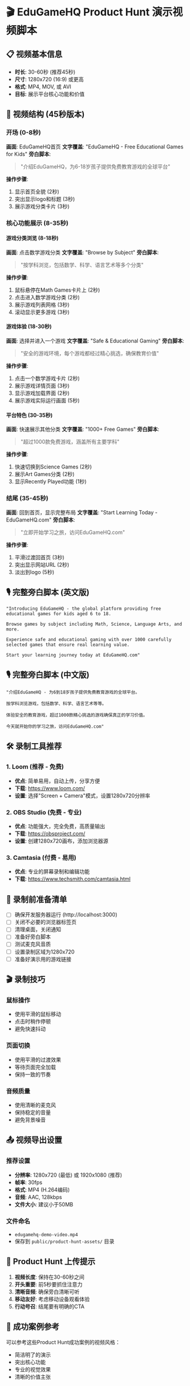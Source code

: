 # 🎬 EduGameHQ Product Hunt 演示视频脚本

## 📋 视频基本信息
- **时长**: 30-60秒 (推荐45秒)
- **尺寸**: 1280x720 (16:9) 或更高
- **格式**: MP4, MOV, 或 AVI
- **目标**: 展示平台核心功能和价值

## 🎯 视频结构 (45秒版本)

### 开场 (0-8秒)
**画面**: EduGameHQ首页
**文字覆盖**: "EduGameHQ - Free Educational Games for Kids"
**旁白脚本**: 
> "介绍EduGameHQ，为6-18岁孩子提供免费教育游戏的全球平台"

**操作步骤**:
1. 显示首页全貌 (2秒)
2. 突出显示logo和标题 (3秒)
3. 展示游戏分类卡片 (3秒)

### 核心功能展示 (8-35秒)

#### 游戏分类浏览 (8-18秒)
**画面**: 点击数学游戏分类
**文字覆盖**: "Browse by Subject"
**旁白脚本**:
> "按学科浏览，包括数学、科学、语言艺术等多个分类"

**操作步骤**:
1. 鼠标悬停在Math Games卡片上 (2秒)
2. 点击进入数学游戏分类 (2秒)
3. 展示游戏列表网格 (3秒)
4. 滚动显示更多游戏 (3秒)

#### 游戏体验 (18-30秒)
**画面**: 选择并进入一个游戏
**文字覆盖**: "Safe & Educational Gaming"
**旁白脚本**:
> "安全的游戏环境，每个游戏都经过精心挑选，确保教育价值"

**操作步骤**:
1. 点击一个数学游戏卡片 (2秒)
2. 展示游戏详情页面 (3秒)
3. 显示游戏加载界面 (2秒)
4. 展示游戏实际运行画面 (5秒)

#### 平台特色 (30-35秒)
**画面**: 快速展示其他分类
**文字覆盖**: "1000+ Free Games"
**旁白脚本**:
> "超过1000款免费游戏，涵盖所有主要学科"

**操作步骤**:
1. 快速切换到Science Games (2秒)
2. 展示Art Games分类 (2秒)
3. 显示Recently Played功能 (1秒)

### 结尾 (35-45秒)
**画面**: 回到首页，显示完整布局
**文字覆盖**: "Start Learning Today - EduGameHQ.com"
**旁白脚本**:
> "立即开始学习之旅，访问EduGameHQ.com"

**操作步骤**:
1. 平滑过渡回首页 (3秒)
2. 突出显示网站URL (2秒)
3. 淡出到logo (5秒)

## 🎙️ 完整旁白脚本 (英文版)

```
"Introducing EduGameHQ - the global platform providing free educational games for kids aged 6 to 18.

Browse games by subject including Math, Science, Language Arts, and more. 

Experience safe and educational gaming with over 1000 carefully selected games that ensure real learning value.

Start your learning journey today at EduGameHQ.com"
```

## 🎙️ 完整旁白脚本 (中文版)

```
"介绍EduGameHQ - 为6到18岁孩子提供免费教育游戏的全球平台。

按学科浏览游戏，包括数学、科学、语言艺术等等。

体验安全的教育游戏，超过1000款精心挑选的游戏确保真正的学习价值。

今天就开始你的学习之旅，访问EduGameHQ.com"
```

## 🛠️ 录制工具推荐

### 1. Loom (推荐 - 免费)
- **优点**: 简单易用，自动上传，分享方便
- **下载**: https://www.loom.com/
- **设置**: 选择"Screen + Camera"模式，设置1280x720分辨率

### 2. OBS Studio (免费 - 专业)
- **优点**: 功能强大，完全免费，高质量输出
- **下载**: https://obsproject.com/
- **设置**: 创建1280x720画布，添加浏览器源

### 3. Camtasia (付费 - 易用)
- **优点**: 专业的屏幕录制和编辑功能
- **下载**: https://www.techsmith.com/camtasia.html

## 📝 录制前准备清单

- [ ] 确保开发服务器运行 (http://localhost:3000)
- [ ] 关闭不必要的浏览器标签页
- [ ] 清理桌面，关闭通知
- [ ] 准备好旁白脚本
- [ ] 测试麦克风音质
- [ ] 设置录制区域为1280x720
- [ ] 准备好演示用的游戏链接

## 🎬 录制技巧

### 鼠标操作
- 使用平滑的鼠标移动
- 点击时稍作停顿
- 避免快速抖动

### 页面切换
- 使用平滑的过渡效果
- 等待页面完全加载
- 保持一致的节奏

### 音频质量
- 使用清晰的麦克风
- 保持稳定的音量
- 避免背景噪音

## 📤 视频导出设置

### 推荐设置
- **分辨率**: 1280x720 (最低) 或 1920x1080 (推荐)
- **帧率**: 30fps
- **格式**: MP4 (H.264编码)
- **音频**: AAC, 128kbps
- **文件大小**: 建议小于50MB

### 文件命名
- `edugamehq-demo-video.mp4`
- 保存到 `public/product-hunt-assets/` 目录

## 🚀 Product Hunt 上传提示

1. **视频长度**: 保持在30-60秒之间
2. **开头重要**: 前5秒要抓住注意力
3. **清晰音频**: 确保旁白清晰可听
4. **移动友好**: 考虑移动设备观看体验
5. **行动号召**: 结尾要有明确的CTA

## 🎯 成功案例参考

可以参考这些Product Hunt成功案例的视频风格：
- 简洁明了的演示
- 突出核心功能
- 专业的视觉效果
- 清晰的价值主张